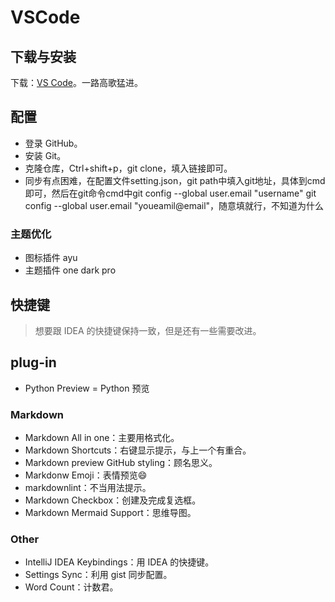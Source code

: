 <!--
 * @Date: 2020-11-14 20:12:16
 * @LastEditors: uppjs@qq.com
 * @LastEditTime: 2021-01-07 10:45:53
-->
# VSCode

## 下载与安装

下载：[VS Code](https://code.visualstudio.com/)。一路高歌猛进。

## 配置

- 登录 GitHub。
- 安装 Git。
- 克隆仓库，Ctrl+shift+p，git clone，填入链接即可。
- 同步有点困难，在配置文件setting.json，git path中填入git地址，具体到cmd即可，然后在git命令cmd中git config --global user.email "username" git config --global user.email "youeamil@email"，随意填就行，不知道为什么

### 主题优化

- 图标插件 ayu
- 主题插件 one dark pro

## 快捷键

> 想要跟 IDEA 的快捷键保持一致，但是还有一些需要改进。

## plug-in

- Python Preview = Python 预览

### Markdown

- Markdown All in one：主要用格式化。
- Markdown Shortcuts：右键显示提示，与上一个有重合。
- Markdown preview GitHub styling：顾名思义。
- Markdonw Emoji：表情预览:smile:
- markdownlint：不当用法提示。
- Markdown Checkbox：创建及完成复选框。
- Markdown Mermaid Support：思维导图。

### Other

- IntelliJ IDEA Keybindings：用 IDEA 的快捷键。
- Settings Sync：利用 gist 同步配置。
- Word Count：计数君。